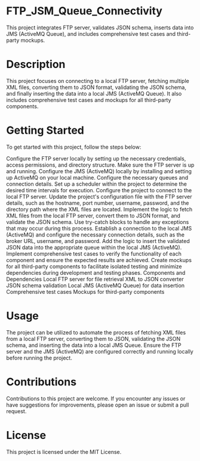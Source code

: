 # FTP_JSM_Queue_Connectivity
This project integrates FTP server, validates JSON schema, inserts data into JMS (ActiveMQ Queue), and includes comprehensive test cases and third-party mockups.

# Description
This project focuses on connecting to a local FTP server, fetching multiple XML files, converting them to JSON format, validating the JSON schema, and finally inserting the data into a local JMS (ActiveMQ Queue). It also includes comprehensive test cases and mockups for all third-party components.

# Getting Started
To get started with this project, follow the steps below:

Configure the FTP server locally by setting up the necessary credentials, access permissions, and directory structure. Make sure the FTP server is up and running.
Configure the JMS (ActiveMQ) locally by installing and setting up ActiveMQ on your local machine. Configure the necessary queues and connection details.
Set up a scheduler within the project to determine the desired time intervals for execution.
Configure the project to connect to the local FTP server. Update the project's configuration file with the FTP server details, such as the hostname, port number, username, password, and the directory path where the XML files are located.
Implement the logic to fetch XML files from the local FTP server, convert them to JSON format, and validate the JSON schema. Use try-catch blocks to handle any exceptions that may occur during this process.
Establish a connection to the local JMS (ActiveMQ) and configure the necessary connection details, such as the broker URL, username, and password.
Add the logic to insert the validated JSON data into the appropriate queue within the local JMS (ActiveMQ).
Implement comprehensive test cases to verify the functionality of each component and ensure the expected results are achieved.
Create mockups for all third-party components to facilitate isolated testing and minimize dependencies during development and testing phases.
Components and Dependencies
Local FTP server for file retrieval
XML to JSON converter
JSON schema validation
Local JMS (ActiveMQ Queue) for data insertion
Comprehensive test cases
Mockups for third-party components
# Usage
The project can be utilized to automate the process of fetching XML files from a local FTP server, converting them to JSON, validating the JSON schema, and inserting the data into a local JMS Queue. Ensure the FTP server and the JMS (ActiveMQ) are configured correctly and running locally before running the project.

# Contributions
Contributions to this project are welcome. If you encounter any issues or have suggestions for improvements, please open an issue or submit a pull request.

# License
This project is licensed under the MIT License.
